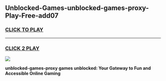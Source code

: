 
## Unblocked-Games-unblocked-games-proxy-Play-Free-add07
<h3>
<a href="https://premium76.site?title=unblocked-games-proxy&ref=22A">CLICK TO PLAY</a></h3>
<hr>

<h3>
<a href="https://premium76.site?title=unblocked-games-proxy&ref=22A">CLICK 2 PLAY</a>
  
</h3>

<a href="https://premium76.site?title=unblocked-games-proxy&ref=22A"><img src="https://clearcache.store/games.png"></a>


**unblocked-games-proxy games unblocked: Your Gateway to Fun and Accessible Online Gaming**
